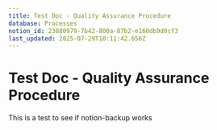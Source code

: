 ```yaml
---
title: Test Doc - Quality Assurance Procedure
database: Processes
notion_id: 23880979-7b42-800a-87b2-e160db9d0cf3
last_updated: 2025-07-29T10:11:42.656Z
---
```


# Test Doc - Quality Assurance Procedure


This is a test to see if notion-backup works

